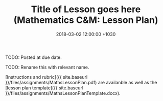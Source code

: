 ﻿---
layout: post
title:  "Title of Lesson goes here (Mathematics C&M: Lesson Plan)"
date:   2018-03-02 12:00:00 +1030
categories: MTeach STiC
---
TODO: Posted at due date.

TODO: Rename this with relevant name. 

[Instructions and rubric]({{ site.baseurl }}/files/assignments/MathsLessonPlan.pdf) are availanble as well as the [lesson plan template]({{ site.baseurl }}/files/assignments/MathsLessonPlanTemplate.docx).

